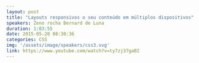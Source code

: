```yaml
---
layout: post
title: "Layouts responsivos o seu conteúdo em múltiplos dispositivos"
speakers: Zeno rocha Bernard de Luna
duration: 1:03:55
date: 2015-05-28 08:38:36
categories: CSS
img: '/assets/image/speakers/css3.svg'
link: https://www.youtube.com/watch?v=ty7zj37gaBI
---
```

